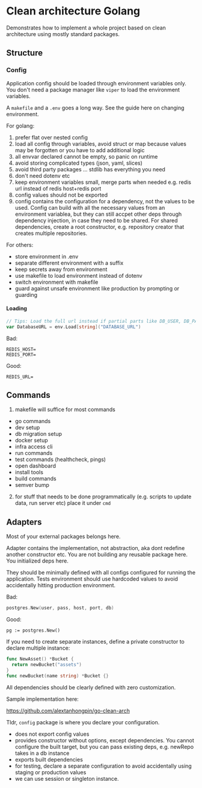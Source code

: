 # Clean architecture Golang

Demonstrates how to implement a whole project based on clean architecture using mostly standard packages.

## Structure

### Config

Application config should be loaded through environment variables only. You don't need a package manager like `viper` to load the environment variables.

A `makefile` and a `.env` goes a long way. See the guide here on changing environment.

For golang:
1. prefer flat over nested config
2. load all config through variables, avoid struct or map because values may be forgotten or you have to add additional logic
3. all envvar declared cannot be empty, so panic on runtime
4. avoid storing complicated types (json, yaml, slices)
5. avoid third party packages ... stdlib has everything you need
6. don't need dotenv etc
7. keep environment variables small, merge parts when needed e.g. redis url instead of redis host+redis port
8. config values should not be exported
9. config contains the configuration for a dependency, not the values to be used. Config can build with all the necessary values from an environment variablea, but they can still accpet other deps through dependency injection, in case they need to be shared. For shared dependencies, create a root constructor, e.g. repository creator that creates multiple repositories.


For others:
- store environment in .env
- separate different environment with a suffix
- keep secrets away from environment
- use makefile to load environment instead of dotenv
- switch environment with makefile
- guard against unsafe environment like production by prompting or guarding


#### Loading

```go
// Tips: Load the full url instead if partial parts like DB_USER, DB_PASS... to reduce nunber of environment variables.
var DatabaseURL = env.Load[string]("DATABASE_URL")
```

Bad:
```
REDIS_HOST=
REDIS_PORT=
```

Good:
```
REDIS_URL=
```

## Commands

1. makefile will suffice for most commands
  - go commands
  - dev setup
  - db migration setup
  - docker setup
  - infra access cli
  - run commands
  - test commands (healthcheck, pings)
  - open dashboard
  - install tools
  - build commands
  - semver bump
2. for stuff that needs to be done programmatically (e.g. scripts to update data, run server etc) place it under `cmd`

## Adapters

Most of your external packages belongs here. 

Adapter contains the implementation, not abstraction, aka dont redefine another constructor etc. You are not building any reusable package here. You initialized deps here.

They should be minimally defined with all configs configured for running the application. Tests environment should use hardcoded values to avoid accidentally hitting production environment.

Bad:

```go
postgres.New(user, pass, host, port, db)
```
Good:
```
pg := postgres.New()
```

If you need to create separate instances, define a private constructor to declare multiple instance:


```go
func NewAsset() *Bucket {
  return newBucket("assets")
}
func newBucket(name string) *Bucket {}
```

All dependencies should be clearly defined with zero customization.

Sample implementation here:

https://github.com/alextanhongpin/go-clean-arch


Tldr, `config` package is where you declare your configuration.

- does not export config values
- provides constructor without options, except dependencies. You cannot configure the built target, but you can pass existing deps, e.g. newRepo takes in a db instance
- exports built dependencies
- for testing, declare a separate configuration to avoid accidentally using staging or production values
- we can use session or singleton instance. 
